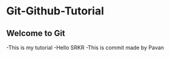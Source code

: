 # Git-Github-Tutorial
## Welcome to Git
-This is my tutorial
-Hello SRKR
-This is commit made by  Pavan
